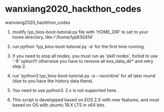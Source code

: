 # wanxiang2020_hackthon_codes
wanxiang2020_hackthon_codes

1. modify lyp_bios-boot-tutorial.py file with 'HOME_DIR' to set to your home directory, like r'/home/lyp830414'

2. run python 'lyp_bios-boot-tutorial.py -a' for the first time running.

3. If you need to stop all nodes, you must run as 'pkill nodes', forbid to use '-9' option!!! otherwise you have to remove all eos_data_dir* and retry step 2.

4. run 'python3 lyp_bios-boot-tutorial.py -a --iscontine' for all later round (due to you have the history data there).

5. You need to use python3.  2.x is not supported here.

6. This script is developped based on EOS 2.X with new features, and must based on OS with ubuntu 18.X LTS in x64 bits.
